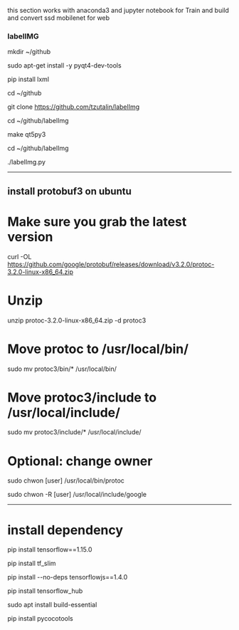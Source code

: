 this section works with anaconda3 and jupyter notebook for Train and build and convert ssd mobilenet for web

### labelIMG

mkdir ~/github

sudo apt-get install -y pyqt4-dev-tools

pip install lxml

cd ~/github

git clone https://github.com/tzutalin/labelImg

cd ~/github/labelImg

make qt5py3

cd ~/github/labelImg

./labelImg.py

----------------------------------------

## install protobuf3 on ubuntu
# Make sure you grab the latest version
curl -OL https://github.com/google/protobuf/releases/download/v3.2.0/protoc-3.2.0-linux-x86_64.zip

# Unzip
unzip protoc-3.2.0-linux-x86_64.zip -d protoc3

# Move protoc to /usr/local/bin/
sudo mv protoc3/bin/* /usr/local/bin/

# Move protoc3/include to /usr/local/include/
sudo mv protoc3/include/* /usr/local/include/

# Optional: change owner
sudo chwon [user] /usr/local/bin/protoc

sudo chwon -R [user] /usr/local/include/google

-----------------------------------------------------------
# install dependency
pip install tensorflow==1.15.0

pip install tf_slim

pip install --no-deps tensorflowjs==1.4.0

pip install tensorflow_hub

sudo apt install build-essential

pip install pycocotools


